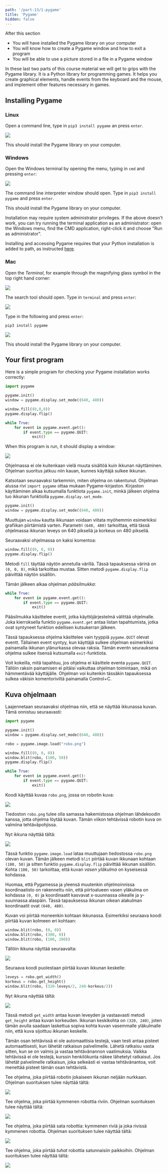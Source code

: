 ```yaml
---
path: '/part-13/1-pygame'
title: 'Pygame'
hidden: false
---
```


<text-box variant='learningObjectives' name="Learning objectives">

After this section

- You will have installed the Pygame library on your computer
- You will know how to create a Pygame window and how to exit a program
- You will be able to use a picture stored in a file in a Pygame window

</text-box>

In these last two parts of this course material we will get to grips with the Pygame library. It is a Python library for programming games. It helps you create graphical elements, handle events from the keyboard and the mouse, and implement other features necessary in games.

## Installing Pygame

### Linux

Open a command line, type in `pip3 install pygame` an press `enter`.

<img src="pygame_linux.png">

This should install the Pygame library on your computer.

### Windows

Open the Windows terminal by opening the menu, typing in `cmd` and pressing `enter`:

<img src="13_1_1.png">

The command line interpreter window should open. Type in `pip3 install pygame` and press `enter`.

This should install the Pygame library on your computer.

Installation may require system administrator privileges. If the above doesn't work, you can try running the terminal application as an administrator: open the Windows menu, find the CMD application, right-click it and choose "Run as administrator".

Installing and accessing Pygame requires that your Python installation is added to path, as instructed [here](https://www.mooc.fi/en/installation/vscode/#python3).

### Mac

Open the _Terminal_, for example through the magnifying glass symbol in the top right hand corner:

<img src="13-1-2.png">

The search tool should open. Type in `terminal` and press `enter`:

<img src="13-1-3.png">

Type in the following and press `enter`:

`pip3 install pygame`

<img src="13-1-4.png">

This should install the Pygame library on your computer.

## Your first program

Here is a simple program for checking your Pygame installation works correctly:

```python
import pygame

pygame.init()
window = pygame.display.set_mode((640, 480))

window.fill((0,0,0))
pygame.display.flip()

while True:
    for event in pygame.event.get():
        if event.type == pygame.QUIT:
            exit()
```

When this program is run, it should display a window:

<img src="pygame_first.gif">

Ohjelmassa ei ole kuitenkaan vielä muuta sisältöä kuin ikkunan näyttäminen. Ohjelman suoritus jatkuu niin kauan, kunnes käyttäjä sulkee ikkunan.

Katsotaan seuraavaksi tarkemmin, miten ohjelma on rakentunut. Ohjelman alussa rivi `import pygame` ottaa mukaan Pygame-kirjaston. Kirjaston käyttäminen alkaa kutsumalla funktiota `pygame.init`, minkä jälkeen ohjelma luo ikkunan funktiolla `pygame.display.set_mode`.

```python
pygame.init()
window = pygame.display.set_mode((640, 480))
```

Muuttujan `window` kautta ikkunaan voidaan viitata myöhemmin esimerkiksi grafiikan piirtämistä varten. Parametri `(640, 480)` tarkoittaa, että tässä ohjelmassa ikkunan leveys on 640 pikseliä ja korkeus on 480 pikseliä.

Seuraavaksi ohjelmassa on kaksi komentoa:

```python
window.fill((0, 0, 0))
pygame.display.flip()
```

Metodi `fill` täyttää näytön annetulla värillä. Tässä tapauksessa värinä on `(0, 0, 0)`, mikä tarkoittaa mustaa. Sitten metodi `pygame.display.flip` päivittää näytön sisällön.

Tämän jälkeen alkaa ohjelman _pääsilmukka_:

```python
while True:
    for event in pygame.event.get():
        if event.type == pygame.QUIT:
            exit()
```

Pääsilmukka käsittelee eventt, jotka käyttöjärjestelmä välittää ohjelmalle. Joka kierroksella funktio `pygame.event.get` antaa listan tapahtumista, jotka ovat syntyneet funktion edellisen kutsukerran jälkeen.

Tässä tapauksessa ohjelma käsittelee vain tyyppiä `pygame.QUIT` olevat eventt. Tällainen event syntyy, kun käyttäjä sulkee ohjelman esimerkiksi painamalla ikkunan ylänurkassa olevaa raksia. Tämän eventn seurauksena ohjelma sulkee itsensä kutsumalla `exit`-funktiota.

Voit kokeilla, mitä tapahtuu, jos ohjelma ei käsittele eventa `pygame.QUIT`. Tällöin raksin painamisen ei pitäisi vaikuttaa ohjelman toimintaan, mikä on hämmentävää käyttäjälle. Ohjelman voi kuitenkin tässäkin tapauksessa sulkea väkisin komentoriviltä painamalla Control+C.

## Kuva ohjelmaan

Laajennetaan seuraavaksi ohjelmaa niin, että se näyttää ikkunassa kuvan. Tämä onnistuu seuraavasti:

```python
import pygame

pygame.init()
window = pygame.display.set_mode((640, 480))

robo = pygame.image.load("robo.png")

window.fill((0, 0, 0))
window.blit(robo, (100, 50))
pygame.display.flip()

while True:
    for event in pygame.event.get():
        if event.type == pygame.QUIT:
            exit()
```

Koodi käyttää kuvaa `robo.png`, jossa on robotin kuva:

<img src="robo.png">

Tiedoston `robo.png` tulee olla samassa hakemistossa ohjelman lähdekoodin kanssa, jotta ohjelma löytää kuvan. Tämän viikon tehtävissä robotin kuva on valmiina tehtäväpohjissa.

Nyt ikkuna näyttää tältä:

<img src="pygame_pic.gif">

Tässä funktio `pygame.image.load` lataa muuttujaan tiedostossa `robo.png` olevan kuvan. Tämän jälkeen metodi `blit` piirtää kuvan ikkunaan kohtaan `(100, 50)` ja sitten funktio `pygame.display.flip` päivittää ikkunan sisällön. Kohta `(100, 50)` tarkoittaa, että kuvan _vasen yläkulma_  on kyseisessä kohdassa.

Huomaa, että Pygamessa ja yleensä muutenkin ohjelmoinnissa koordinaatisto on rakennettu niin, että piirtoalueen vasen yläkulma on kohdassa `(0, 0)` ja koordinaatit kasvavat x-suunnassa oikealle ja y-suunnassa alaspäin. Tässä tapauksessa ikkunan oikean alakulman koordinaatit ovat `(640, 480)`.

Kuvan voi piirtää moneenkin kohtaan ikkunassa. Esimerkiksi seuraava koodi piirtää kuvan kolmeen eri kohtaan:

```python
window.blit(robo, (0, 0))
window.blit(robo, (300, 0))
window.blit(robo, (100, 200))
```

Tällöin ikkuna näyttää seuraavalta:

<img src="pygame_pic2.gif">

Seuraava koodi puolestaan piirtää kuvan ikkunan keskelle:

```python
leveys = robo.get_width()
korkeus = robo.get_height()
window.blit(robo, (320-leveys/2, 240-korkeus/2))
```

Nyt ikkuna näyttää tältä:

<img src="pic3.gif">

Tässä metodi `get_width` antaa kuvan leveyden ja vastaavasti metodi `get_height` antaa kuvan korkeuden. Ikkunan keskikohta on `(320, 240)`, joten tämän avulla saadaan laskettua sopiva kohta kuvan vasemmalle yläkulmalle niin, että kuva sijoittuu ikkunan keskelle.

<text-box variant='hint' name='Pygame-tehtävät'>

Tämän osan tehtävissä ei ole automaattisia testejä, vaan testi antaa pisteet automaattisesti, kun lähetät ratkaisun palvelimelle. Lähetä ratkaisu vasta sitten, kun se on valmis ja vastaa tehtävänannon vaatimuksia. Vaikka tehtävissä ei ole testejä, kurssin henkilökunta näkee lähetetyt ratkaisut. Jos lähetät palvelimelle ratkaisun, joka selkeästi ei vastaa tehtävänantoa, voit menettää pisteet tämän osan tehtävistä.

</text-box>


<programming-exercise name='Neljä robottia' tmcname='osa13-01_nelja_robottia'>

Tee ohjelma, joka piirtää robotin jokaiseen ikkunan neljään nurkkaan. Ohjelman suorituksen tulee näyttää tältä:

<img src="pygame_four.gif">

</programming-exercise>

<programming-exercise name='Robotit rivissä' tmcname='osa13-02_robotit_rivissa'>

Tee ohjelma, joka piirtää kymmenen robottia riviin. Ohjelman suorituksen tulee näyttää tältä:

<img src="pygame_row.gif">

</programming-exercise>

<programming-exercise name='Sata robottia' tmcname='osa13-03_sata_robottia'>

Tee ohjelma, joka piirtää sata robottia: kymmenen riviä ja joka rivissä kymmenen robottia. Ohjelman suorituksen tulee näyttää tältä:

<img src="pygame_hu
ndred.gif">

</programming-exercise>

<programming-exercise name='Satunnaiset robotit' tmcname='osa13-04_satunnaiset_robotit'>

Tee ohjelma, joka piirtää _tuhat_ robottia satunnaisiin paikkoihin. Ohjelman suorituksen tulee näyttää tältä:

<img src="pygame_thousand.gif">

</programming-exercise>
